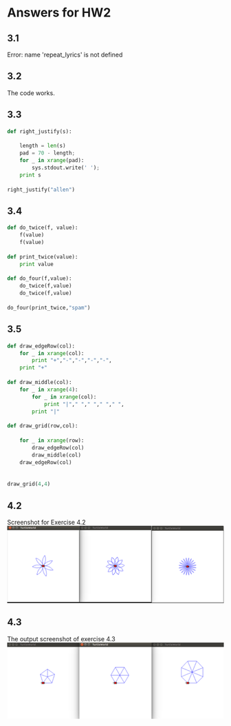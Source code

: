 # Answers for HW2

## 3.1
Error: name 'repeat_lyrics' is not defined

## 3.2
The code works.

## 3.3
```python
def right_justify(s):
    
    length = len(s)
    pad = 70 - length;    
    for _ in xrange(pad):
        sys.stdout.write(' ');
    print s

right_justify("allen")
```

## 3.4
```python
def do_twice(f, value):
    f(value)
    f(value)

def print_twice(value):
    print value

def do_four(f,value):
    do_twice(f,value)
    do_twice(f,value)

do_four(print_twice,"spam")
```

## 3.5
```python
def draw_edgeRow(col):
	for _ in xrange(col):
		print "+","-","-","-","-",
	print "+"

def draw_middle(col):
	for _ in xrange(4):
		for _ in xrange(col):
			print "|"," "," "," "," ",
		print "|"

def draw_grid(row,col):

	for _ in xrange(row):
		draw_edgeRow(col)
		draw_middle(col)
	draw_edgeRow(col)

	
draw_grid(4,4)
```

## 4.2
Screenshot for Exercise 4.2
[![Exercise4.2](https://github.com/WintersLt/fss16ppp/blob/master/code/2/think4%5C_2.png)](#Exercise4.2)

## 4.3
The output screenshot of exercise 4.3
[![Exercise4.3](https://github.com/WintersLt/fss16ppp/blob/master/code/2/think4%5C_3.png)](#Exercise4.3) 
